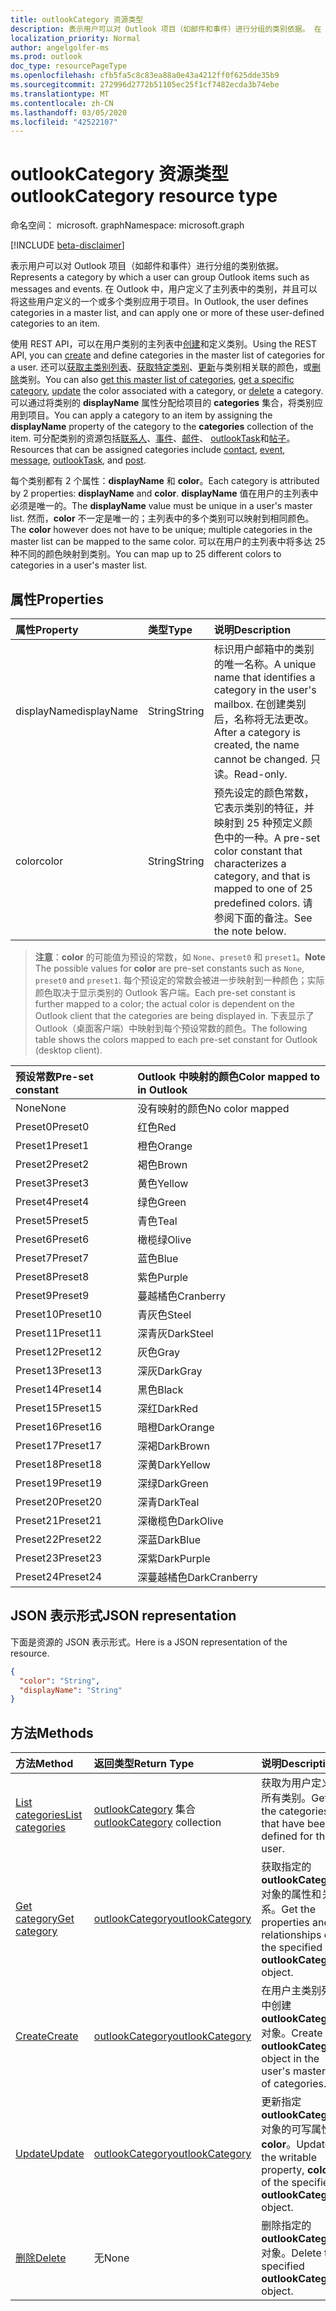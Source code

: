 ```yaml
---
title: outlookCategory 资源类型
description: 表示用户可以对 Outlook 项目（如邮件和事件）进行分组的类别依据。 在 Outlook 中，用户定义主列表中的类别，并可应用这些用户定义的一个或多个
localization_priority: Normal
author: angelgolfer-ms
ms.prod: outlook
doc_type: resourcePageType
ms.openlocfilehash: cfb5fa5c8c83ea88a0e43a4212ff0f625dde35b9
ms.sourcegitcommit: 272996d2772b51105ec25f1cf7482ecda3b74ebe
ms.translationtype: MT
ms.contentlocale: zh-CN
ms.lasthandoff: 03/05/2020
ms.locfileid: "42522107"
---
```

# <a name="outlookcategory-resource-type"></a><span data-ttu-id="d0b55-104">outlookCategory 资源类型</span><span class="sxs-lookup"><span data-stu-id="d0b55-104">outlookCategory resource type</span></span>

<span data-ttu-id="d0b55-105">命名空间： microsoft. graph</span><span class="sxs-lookup"><span data-stu-id="d0b55-105">Namespace: microsoft.graph</span></span>

[!INCLUDE [beta-disclaimer](../../includes/beta-disclaimer.md)]

<span data-ttu-id="d0b55-106">表示用户可以对 Outlook 项目（如邮件和事件）进行分组的类别依据。</span><span class="sxs-lookup"><span data-stu-id="d0b55-106">Represents a category by which a user can group Outlook items such as messages and events.</span></span> <span data-ttu-id="d0b55-107">在 Outlook 中，用户定义了主列表中的类别，并且可以将这些用户定义的一个或多个类别应用于项目。</span><span class="sxs-lookup"><span data-stu-id="d0b55-107">In Outlook, the user defines categories in a master list, and can apply one or more of these user-defined categories to an item.</span></span> 

<span data-ttu-id="d0b55-108">使用 REST API，可以在用户类别的主列表中[创建](../api/outlookuser-post-mastercategories.md)和定义类别。</span><span class="sxs-lookup"><span data-stu-id="d0b55-108">Using the REST API, you can [create](../api/outlookuser-post-mastercategories.md) and define categories in the master list of categories for a user.</span></span> <span data-ttu-id="d0b55-109">还可以[获取主类别列表](../api/outlookuser-list-mastercategories.md)、[获取特定类别](../api/outlookcategory-get.md)、[更新](../api/outlookcategory-update.md)与类别相关联的颜色，或[删除](../api/outlookcategory-delete.md)类别。</span><span class="sxs-lookup"><span data-stu-id="d0b55-109">You can also [get this master list of categories](../api/outlookuser-list-mastercategories.md), [get a specific category](../api/outlookcategory-get.md), [update](../api/outlookcategory-update.md) the color associated with a category, or [delete](../api/outlookcategory-delete.md) a category.</span></span> <span data-ttu-id="d0b55-110">可以通过将类别的 **displayName** 属性分配给项目的 **categories** 集合，将类别应用到项目。</span><span class="sxs-lookup"><span data-stu-id="d0b55-110">You can apply a category to an item by assigning the **displayName** property of the category to the **categories** collection of the item.</span></span>
<span data-ttu-id="d0b55-111">可分配类别的资源包括[联系人](contact.md)、[事件](event.md)、[邮件](message.md)、 [outlookTask](outlooktask.md)和[帖子](post.md)。</span><span class="sxs-lookup"><span data-stu-id="d0b55-111">Resources that can be assigned categories include [contact](contact.md), [event](event.md), [message](message.md), [outlookTask](outlooktask.md), and [post](post.md).</span></span>   

<span data-ttu-id="d0b55-112">每个类别都有 2 个属性：**displayName** 和 **color**。</span><span class="sxs-lookup"><span data-stu-id="d0b55-112">Each category is attributed by 2 properties: **displayName** and **color**.</span></span> <span data-ttu-id="d0b55-113">**displayName** 值在用户的主列表中必须是唯一的。</span><span class="sxs-lookup"><span data-stu-id="d0b55-113">The **displayName** value must be unique in a user's master list.</span></span> <span data-ttu-id="d0b55-114">然而，**color** 不一定是唯一的；主列表中的多个类别可以映射到相同颜色。</span><span class="sxs-lookup"><span data-stu-id="d0b55-114">The **color** however does not have to be unique; multiple categories in the master list can be mapped to the same color.</span></span> <span data-ttu-id="d0b55-115">可以在用户的主列表中将多达 25 种不同的颜色映射到类别。</span><span class="sxs-lookup"><span data-stu-id="d0b55-115">You can map up to 25 different colors to categories in a user's master list.</span></span>

## <a name="properties"></a><span data-ttu-id="d0b55-116">属性</span><span class="sxs-lookup"><span data-stu-id="d0b55-116">Properties</span></span>
| <span data-ttu-id="d0b55-117">属性</span><span class="sxs-lookup"><span data-stu-id="d0b55-117">Property</span></span>     | <span data-ttu-id="d0b55-118">类型</span><span class="sxs-lookup"><span data-stu-id="d0b55-118">Type</span></span>   |<span data-ttu-id="d0b55-119">说明</span><span class="sxs-lookup"><span data-stu-id="d0b55-119">Description</span></span>|
|:---------------|:--------|:----------|
|<span data-ttu-id="d0b55-120">displayName</span><span class="sxs-lookup"><span data-stu-id="d0b55-120">displayName</span></span>|<span data-ttu-id="d0b55-121">String</span><span class="sxs-lookup"><span data-stu-id="d0b55-121">String</span></span>|<span data-ttu-id="d0b55-122">标识用户邮箱中的类别的唯一名称。</span><span class="sxs-lookup"><span data-stu-id="d0b55-122">A unique name that identifies a category in the user's mailbox.</span></span> <span data-ttu-id="d0b55-123">在创建类别后，名称将无法更改。</span><span class="sxs-lookup"><span data-stu-id="d0b55-123">After a category is created, the name cannot be changed.</span></span> <span data-ttu-id="d0b55-124">只读。</span><span class="sxs-lookup"><span data-stu-id="d0b55-124">Read-only.</span></span>|
|<span data-ttu-id="d0b55-125">color</span><span class="sxs-lookup"><span data-stu-id="d0b55-125">color</span></span>|<span data-ttu-id="d0b55-126">String</span><span class="sxs-lookup"><span data-stu-id="d0b55-126">String</span></span>|<span data-ttu-id="d0b55-127">预先设定的颜色常数，它表示类别的特征，并映射到 25 种预定义颜色中的一种。</span><span class="sxs-lookup"><span data-stu-id="d0b55-127">A pre-set color constant that characterizes a category, and that is mapped to one of 25 predefined colors.</span></span> <span data-ttu-id="d0b55-128">请参阅下面的备注。</span><span class="sxs-lookup"><span data-stu-id="d0b55-128">See the note below.</span></span> |

> <span data-ttu-id="d0b55-129">**注意**：**color** 的可能值为预设的常数，如 `None`、`preset0` 和 `preset1`。</span><span class="sxs-lookup"><span data-stu-id="d0b55-129">**Note** The possible values for **color** are pre-set constants such as `None`, `preset0` and `preset1`.</span></span> <span data-ttu-id="d0b55-130">每个预设定的常数会被进一步映射到一种颜色；实际颜色取决于显示类别的 Outlook 客户端。</span><span class="sxs-lookup"><span data-stu-id="d0b55-130">Each pre-set constant is further mapped to a color; the actual color is dependent on the Outlook client that the categories are being displayed in.</span></span> <span data-ttu-id="d0b55-131">下表显示了 Outlook（桌面客户端）中映射到每个预设常数的颜色。</span><span class="sxs-lookup"><span data-stu-id="d0b55-131">The following table shows the colors mapped to each pre-set constant for Outlook (desktop client).</span></span> 


| <span data-ttu-id="d0b55-132">预设常数</span><span class="sxs-lookup"><span data-stu-id="d0b55-132">Pre-set constant</span></span>  | <span data-ttu-id="d0b55-133">Outlook 中映射的颜色</span><span class="sxs-lookup"><span data-stu-id="d0b55-133">Color mapped to in Outlook</span></span> |
|:---------------|:--------|
| <span data-ttu-id="d0b55-134">None</span><span class="sxs-lookup"><span data-stu-id="d0b55-134">None</span></span> | <span data-ttu-id="d0b55-135">没有映射的颜色</span><span class="sxs-lookup"><span data-stu-id="d0b55-135">No color mapped</span></span> |
| <span data-ttu-id="d0b55-136">Preset0</span><span class="sxs-lookup"><span data-stu-id="d0b55-136">Preset0</span></span> | <span data-ttu-id="d0b55-137">红色</span><span class="sxs-lookup"><span data-stu-id="d0b55-137">Red</span></span> |
| <span data-ttu-id="d0b55-138">Preset1</span><span class="sxs-lookup"><span data-stu-id="d0b55-138">Preset1</span></span> | <span data-ttu-id="d0b55-139">橙色</span><span class="sxs-lookup"><span data-stu-id="d0b55-139">Orange</span></span> |
| <span data-ttu-id="d0b55-140">Preset2</span><span class="sxs-lookup"><span data-stu-id="d0b55-140">Preset2</span></span> | <span data-ttu-id="d0b55-141">褐色</span><span class="sxs-lookup"><span data-stu-id="d0b55-141">Brown</span></span> |
| <span data-ttu-id="d0b55-142">Preset3</span><span class="sxs-lookup"><span data-stu-id="d0b55-142">Preset3</span></span> | <span data-ttu-id="d0b55-143">黄色</span><span class="sxs-lookup"><span data-stu-id="d0b55-143">Yellow</span></span> |
| <span data-ttu-id="d0b55-144">Preset4</span><span class="sxs-lookup"><span data-stu-id="d0b55-144">Preset4</span></span> | <span data-ttu-id="d0b55-145">绿色</span><span class="sxs-lookup"><span data-stu-id="d0b55-145">Green</span></span> |
| <span data-ttu-id="d0b55-146">Preset5</span><span class="sxs-lookup"><span data-stu-id="d0b55-146">Preset5</span></span> | <span data-ttu-id="d0b55-147">青色</span><span class="sxs-lookup"><span data-stu-id="d0b55-147">Teal</span></span> |
| <span data-ttu-id="d0b55-148">Preset6</span><span class="sxs-lookup"><span data-stu-id="d0b55-148">Preset6</span></span> | <span data-ttu-id="d0b55-149">橄榄绿</span><span class="sxs-lookup"><span data-stu-id="d0b55-149">Olive</span></span> |
| <span data-ttu-id="d0b55-150">Preset7</span><span class="sxs-lookup"><span data-stu-id="d0b55-150">Preset7</span></span> | <span data-ttu-id="d0b55-151">蓝色</span><span class="sxs-lookup"><span data-stu-id="d0b55-151">Blue</span></span> |
| <span data-ttu-id="d0b55-152">Preset8</span><span class="sxs-lookup"><span data-stu-id="d0b55-152">Preset8</span></span> | <span data-ttu-id="d0b55-153">紫色</span><span class="sxs-lookup"><span data-stu-id="d0b55-153">Purple</span></span> |
| <span data-ttu-id="d0b55-154">Preset9</span><span class="sxs-lookup"><span data-stu-id="d0b55-154">Preset9</span></span> | <span data-ttu-id="d0b55-155">蔓越橘色</span><span class="sxs-lookup"><span data-stu-id="d0b55-155">Cranberry</span></span> |
| <span data-ttu-id="d0b55-156">Preset10</span><span class="sxs-lookup"><span data-stu-id="d0b55-156">Preset10</span></span> | <span data-ttu-id="d0b55-157">青灰色</span><span class="sxs-lookup"><span data-stu-id="d0b55-157">Steel</span></span> |
| <span data-ttu-id="d0b55-158">Preset11</span><span class="sxs-lookup"><span data-stu-id="d0b55-158">Preset11</span></span> | <span data-ttu-id="d0b55-159">深青灰</span><span class="sxs-lookup"><span data-stu-id="d0b55-159">DarkSteel</span></span> |
| <span data-ttu-id="d0b55-160">Preset12</span><span class="sxs-lookup"><span data-stu-id="d0b55-160">Preset12</span></span> | <span data-ttu-id="d0b55-161">灰色</span><span class="sxs-lookup"><span data-stu-id="d0b55-161">Gray</span></span> |
| <span data-ttu-id="d0b55-162">Preset13</span><span class="sxs-lookup"><span data-stu-id="d0b55-162">Preset13</span></span> | <span data-ttu-id="d0b55-163">深灰</span><span class="sxs-lookup"><span data-stu-id="d0b55-163">DarkGray</span></span> |
| <span data-ttu-id="d0b55-164">Preset14</span><span class="sxs-lookup"><span data-stu-id="d0b55-164">Preset14</span></span> | <span data-ttu-id="d0b55-165">黑色</span><span class="sxs-lookup"><span data-stu-id="d0b55-165">Black</span></span> |
| <span data-ttu-id="d0b55-166">Preset15</span><span class="sxs-lookup"><span data-stu-id="d0b55-166">Preset15</span></span> | <span data-ttu-id="d0b55-167">深红</span><span class="sxs-lookup"><span data-stu-id="d0b55-167">DarkRed</span></span> |
| <span data-ttu-id="d0b55-168">Preset16</span><span class="sxs-lookup"><span data-stu-id="d0b55-168">Preset16</span></span> | <span data-ttu-id="d0b55-169">暗橙</span><span class="sxs-lookup"><span data-stu-id="d0b55-169">DarkOrange</span></span> |
| <span data-ttu-id="d0b55-170">Preset17</span><span class="sxs-lookup"><span data-stu-id="d0b55-170">Preset17</span></span> | <span data-ttu-id="d0b55-171">深褐</span><span class="sxs-lookup"><span data-stu-id="d0b55-171">DarkBrown</span></span> |
| <span data-ttu-id="d0b55-172">Preset18</span><span class="sxs-lookup"><span data-stu-id="d0b55-172">Preset18</span></span> | <span data-ttu-id="d0b55-173">深黄</span><span class="sxs-lookup"><span data-stu-id="d0b55-173">DarkYellow</span></span> |
| <span data-ttu-id="d0b55-174">Preset19</span><span class="sxs-lookup"><span data-stu-id="d0b55-174">Preset19</span></span> | <span data-ttu-id="d0b55-175">深绿</span><span class="sxs-lookup"><span data-stu-id="d0b55-175">DarkGreen</span></span> |
| <span data-ttu-id="d0b55-176">Preset20</span><span class="sxs-lookup"><span data-stu-id="d0b55-176">Preset20</span></span> | <span data-ttu-id="d0b55-177">深青</span><span class="sxs-lookup"><span data-stu-id="d0b55-177">DarkTeal</span></span> |
| <span data-ttu-id="d0b55-178">Preset21</span><span class="sxs-lookup"><span data-stu-id="d0b55-178">Preset21</span></span> | <span data-ttu-id="d0b55-179">深橄榄色</span><span class="sxs-lookup"><span data-stu-id="d0b55-179">DarkOlive</span></span> |
| <span data-ttu-id="d0b55-180">Preset22</span><span class="sxs-lookup"><span data-stu-id="d0b55-180">Preset22</span></span> | <span data-ttu-id="d0b55-181">深蓝</span><span class="sxs-lookup"><span data-stu-id="d0b55-181">DarkBlue</span></span> |
| <span data-ttu-id="d0b55-182">Preset23</span><span class="sxs-lookup"><span data-stu-id="d0b55-182">Preset23</span></span> | <span data-ttu-id="d0b55-183">深紫</span><span class="sxs-lookup"><span data-stu-id="d0b55-183">DarkPurple</span></span> |
| <span data-ttu-id="d0b55-184">Preset24</span><span class="sxs-lookup"><span data-stu-id="d0b55-184">Preset24</span></span> | <span data-ttu-id="d0b55-185">深蔓越橘色</span><span class="sxs-lookup"><span data-stu-id="d0b55-185">DarkCranberry</span></span> |

## <a name="json-representation"></a><span data-ttu-id="d0b55-186">JSON 表示形式</span><span class="sxs-lookup"><span data-stu-id="d0b55-186">JSON representation</span></span>
<span data-ttu-id="d0b55-187">下面是资源的 JSON 表示形式。</span><span class="sxs-lookup"><span data-stu-id="d0b55-187">Here is a JSON representation of the resource.</span></span>

<!-- {
  "blockType": "resource",
  "optionalProperties": [

  ],
  "@odata.type": "microsoft.graph.outlookCategory"
}-->

```json
{
  "color": "String",
  "displayName": "String"
}

```

## <a name="methods"></a><span data-ttu-id="d0b55-188">方法</span><span class="sxs-lookup"><span data-stu-id="d0b55-188">Methods</span></span>
| <span data-ttu-id="d0b55-189">方法</span><span class="sxs-lookup"><span data-stu-id="d0b55-189">Method</span></span>           | <span data-ttu-id="d0b55-190">返回类型</span><span class="sxs-lookup"><span data-stu-id="d0b55-190">Return Type</span></span>    |<span data-ttu-id="d0b55-191">说明</span><span class="sxs-lookup"><span data-stu-id="d0b55-191">Description</span></span>|
|:---------------|:--------|:----------|
|[<span data-ttu-id="d0b55-192">List categories</span><span class="sxs-lookup"><span data-stu-id="d0b55-192">List categories</span></span>](../api/outlookuser-list-mastercategories.md) | <span data-ttu-id="d0b55-193">[outlookCategory](../resources/outlookcategory.md) 集合</span><span class="sxs-lookup"><span data-stu-id="d0b55-193">[outlookCategory](../resources/outlookcategory.md) collection</span></span> |<span data-ttu-id="d0b55-194">获取为用户定义的所有类别。</span><span class="sxs-lookup"><span data-stu-id="d0b55-194">Get all the categories that have been defined for the user.</span></span>|
|[<span data-ttu-id="d0b55-195">Get category</span><span class="sxs-lookup"><span data-stu-id="d0b55-195">Get category</span></span>](../api/outlookcategory-get.md) | [<span data-ttu-id="d0b55-196">outlookCategory</span><span class="sxs-lookup"><span data-stu-id="d0b55-196">outlookCategory</span></span>](../resources/outlookcategory.md) |<span data-ttu-id="d0b55-197">获取指定的 **outlookCategory** 对象的属性和关系。</span><span class="sxs-lookup"><span data-stu-id="d0b55-197">Get the properties and relationships of the specified **outlookCategory** object.</span></span>|
|[<span data-ttu-id="d0b55-198">Create</span><span class="sxs-lookup"><span data-stu-id="d0b55-198">Create</span></span>](../api/outlookuser-post-mastercategories.md) | [<span data-ttu-id="d0b55-199">outlookCategory</span><span class="sxs-lookup"><span data-stu-id="d0b55-199">outlookCategory</span></span>](../resources/outlookcategory.md) |<span data-ttu-id="d0b55-200">在用户主类别列表中创建 **outlookCategory** 对象。</span><span class="sxs-lookup"><span data-stu-id="d0b55-200">Create an **outlookCategory** object in the user's master list of categories.</span></span>|
|[<span data-ttu-id="d0b55-201">Update</span><span class="sxs-lookup"><span data-stu-id="d0b55-201">Update</span></span>](../api/outlookcategory-update.md) | [<span data-ttu-id="d0b55-202">outlookCategory</span><span class="sxs-lookup"><span data-stu-id="d0b55-202">outlookCategory</span></span>](../resources/outlookcategory.md) |<span data-ttu-id="d0b55-203">更新指定 **outlookCategory** 对象的可写属性 **color**。</span><span class="sxs-lookup"><span data-stu-id="d0b55-203">Update the writable property, **color**, of the specified **outlookCategory** object.</span></span> |
|[<span data-ttu-id="d0b55-204">删除</span><span class="sxs-lookup"><span data-stu-id="d0b55-204">Delete</span></span>](../api/outlookcategory-delete.md) | <span data-ttu-id="d0b55-205">无</span><span class="sxs-lookup"><span data-stu-id="d0b55-205">None</span></span> |<span data-ttu-id="d0b55-206">删除指定的 **outlookCategory** 对象。</span><span class="sxs-lookup"><span data-stu-id="d0b55-206">Delete the specified **outlookCategory** object.</span></span> |


<!-- uuid: 8fcb5dbc-d5aa-4681-8e31-b001d5168d79
2015-10-25 14:57:30 UTC -->
<!--
{
  "type": "#page.annotation",
  "description": "outlookCategory resource",
  "keywords": "",
  "section": "documentation",
  "tocPath": "",
  "suppressions": [
    "Warning: /api-reference/beta/resources/outlookcategory.md:\r\n      Failed to parse any rows out of table with headers: |Pre-set constant|Color mapped to in Outlook|"
  ]
}
-->
 
